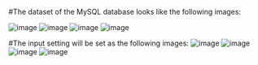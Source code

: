 #The dataset of the MySQL database  looks like the following images:

![image](https://github.com/LawPakSum/codePanda_server/assets/157445841/733445bd-8553-459f-95a8-904288d324ea)
![image](https://github.com/LawPakSum/codePanda_server/assets/157445841/f0b6c1da-8987-4319-b55d-e13624fb0792)
![image](https://github.com/LawPakSum/codePanda_server/assets/157445841/647adca2-8911-4184-9ae7-b87cd5beddc1)
![image](https://github.com/LawPakSum/codePanda_server/assets/157445841/b094f706-a431-4e8f-9341-73f8b490ecdc)

#The input setting will be set as the following images:
![image](https://github.com/LawPakSum/codePanda_server/assets/157445841/ee706300-f067-4677-a576-942852c6040c)
![image](https://github.com/LawPakSum/codePanda_server/assets/157445841/15882b16-92c3-4e07-8f2e-6e62e8c5f1ee)
![image](https://github.com/LawPakSum/codePanda_server/assets/157445841/5204e672-a72c-4c71-9d25-e95144bf705c)
![image](https://github.com/LawPakSum/codePanda_server/assets/157445841/ac835237-c0d8-4582-9777-4c0c3976d06c)
